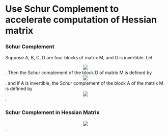 # Use Schur Complement to accelerate computation of Hessian matrix

### Schur Complement

Suppose A, B, C, D are four blocks of matrix M, and D is invertible. Let
<div align=center><img src=https://github.com/lbw0502/Visual_Inertial_SLAM_Course/blob/master/exercise5_Schur_Complement/doc/schur1.png></div>.
Then the Schur complement of the block D of matrix M is defined by
<div align=center><img src=https://github.com/lbw0502/Visual_Inertial_SLAM_Course/blob/master/exercise5_Schur_Complement/doc/schur2.png></div>.
and if A is invertible, the Schur complement of the block A of the matrix M is defined by
<div align=center><img src=https://github.com/lbw0502/Visual_Inertial_SLAM_Course/blob/master/exercise5_Schur_Complement/doc/schur3.png></div>.

### Schur Complement in Hessian Matrix
<div align=center><img src=https://github.com/lbw0502/Visual_Inertial_SLAM_Course/blob/master/exercise5_Schur_Complement/doc/hessian1.png></div>.
